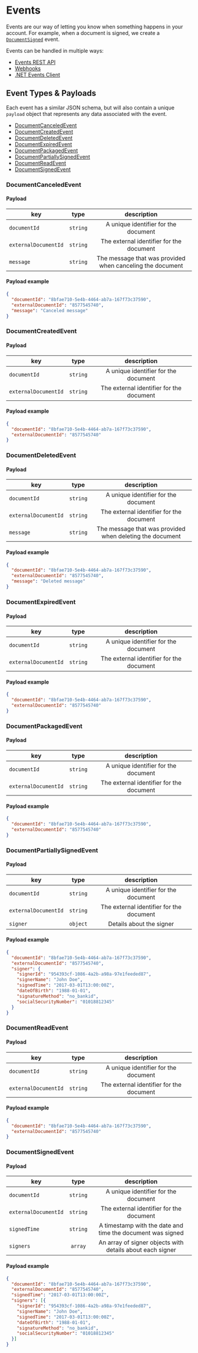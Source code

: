 # Events

Events are our way of letting you know when something happens in your account. For example, when a document is signed, we create a [`DocumentSigned`](/events/event-types-and-payloads.md#document-signed-event) event.

Events can be handled in multiple ways:

* [Events REST API](https://event-test.idfy.io)
* [Webhooks](/webhooks.md)
* [.NET Events Client](https://github.com/idfy-io/Idfy.Events.Client)

## Event Types & Payloads

Each event has a similar JSON schema, but will also contain a unique `payload` object that represents any data associated with the event.

* [DocumentCanceledEvent](#document-canceled-event)
* [DocumentCreatedEvent](#document-created-event)
* [DocumentDeletedEvent](#document-deleted-event)
* [DocumentExpiredEvent](#document-expired-event)
* [DocumentPackagedEvent](#document-packaged-event)
* [DocumentPartiallySignedEvent](#document-partially-signed-event)
* [DocumentReadEvent](#document-read-event)
* [DocumentSignedEvent](#document-signed-event)

### DocumentCanceledEvent

#### Payload

| key | type | description |
| --- | :---: | :---: |
| `documentId` | `string` | A unique identifier for the document |
| `externalDocumentId` | `string` | The external identifier for the document |
| `message` | `string` | The message that was provided when canceling the document |

#### Payload example

```json
{
  "documentId": "8bfae710-5e4b-4464-ab7a-167f73c37590",
  "externalDocumentId": "8577545740",
  "message": "Canceled message"
}
```

### DocumentCreatedEvent

#### Payload

| key | type | description |
| --- | :---: | :---: |
| `documentId` | `string` | A unique identifier for the document |
| `externalDocumentId` | `string` | The external identifier for the document |

#### Payload example

```json
{
  "documentId": "8bfae710-5e4b-4464-ab7a-167f73c37590",
  "externalDocumentId": "8577545740"
}
```

### DocumentDeletedEvent

#### Payload

| key | type | description |
| --- | :---: | :---: |
| `documentId` | `string` | A unique identifier for the document |
| `externalDocumentId` | `string` | The external identifier for the document |
| `message` | `string` | The message that was provided when deleting the document |

#### Payload example

```json
{
  "documentId": "8bfae710-5e4b-4464-ab7a-167f73c37590",
  "externalDocumentId": "8577545740",
  "message": "Deleted message"
}
```

### DocumentExpiredEvent

#### Payload

| key | type | description |
| --- | :---: | :---: |
| `documentId` | `string` | A unique identifier for the document |
| `externalDocumentId` | `string` | The external identifier for the document |

#### Payload example

```json
{
  "documentId": "8bfae710-5e4b-4464-ab7a-167f73c37590",
  "externalDocumentId": "8577545740"
}
```

### DocumentPackagedEvent

#### Payload

| key | type | description |
| --- | :---: | :---: |
| `documentId` | `string` | A unique identifier for the document |
| `externalDocumentId` | `string` | The external identifier for the document |

#### Payload example

```json
{
  "documentId": "8bfae710-5e4b-4464-ab7a-167f73c37590",
  "externalDocumentId": "8577545740"
}
```

### DocumentPartiallySignedEvent

#### Payload

| key | type | description |
| --- | :---: | :---: |
| `documentId` | `string` | A unique identifier for the document |
| `externalDocumentId` | `string` | The external identifier for the document |
| `signer` | `object` | Details about the signer |

#### Payload example

```json
{
  "documentId": "8bfae710-5e4b-4464-ab7a-167f73c37590",
  "externalDocumentId": "8577545740",
  "signer": {
    "signerId": "954393cf-1086-4a2b-a98a-97e1feeded87",
    "signerName": "John Doe",
    "signedTime": "2017-03-01T13:00:00Z",
    "dateOfBirth": "1988-01-01",
    "signatureMethod": "no_bankid",
    "socialSecurityNumber": "01018812345"
  }
}
```

### DocumentReadEvent

#### Payload

| key | type | description |
| --- | :---: | :---: |
| `documentId` | `string` | A unique identifier for the document |
| `externalDocumentId` | `string` | The external identifier for the document |

#### Payload example

```json
{
  "documentId": "8bfae710-5e4b-4464-ab7a-167f73c37590",
  "externalDocumentId": "8577545740"
}
```

### DocumentSignedEvent

#### Payload

| key | type | description |
| --- | :---: | :---: |
| `documentId` | `string` | A unique identifier for the document |
| `externalDocumentId` | `string` | The external identifier for the document |
| `signedTime` | `string` | A timestamp with the date and time the document was signed |
| `signers` | `array` | An array of signer objects with details about each signer |

#### Payload example

```json
{
  "documentId": "8bfae710-5e4b-4464-ab7a-167f73c37590",
  "externalDocumentId": "8577545740",
  "signedTime": "2017-03-01T13:00:00Z",
  "signers": [{
    "signerId": "954393cf-1086-4a2b-a98a-97e1feeded87",
    "signerName": "John Doe",
    "signedTime": "2017-03-01T13:00:00Z",
    "dateOfBirth": "1988-01-01",
    "signatureMethod": "no_bankid",
    "socialSecurityNumber": "01018812345"
  }]
}
```

